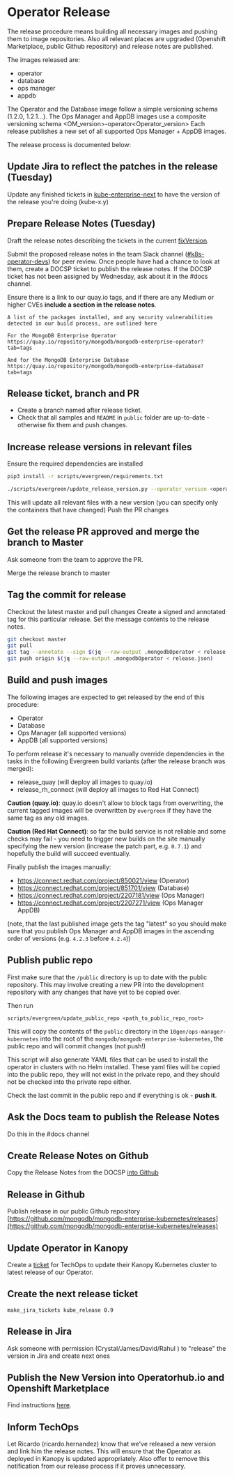 # Operator Release

The release procedure means building all necessary images and pushing them to image repositories. 
Also all relevant places are upgraded (Openshift Marketplace, public Github repository) and 
release notes are published.

The images released are:
- operator
- database
- ops manager
- appdb  

The Operator and the Database image follow a simple versioning schema (1.2.0, 1.2.1...).
The Ops Manager and AppDB images use a composite versioning schema <OM_version>-operator<Operator_version> 
Each release publishes a new set of all supported Ops Manager + AppDB images.  

The release process is documented below:

## Update Jira to reflect the patches in the release (Tuesday)

Update any finished tickets in [kube-enterprise-next](https://jira.mongodb.org/issues/?jql=project%20%3D%20CLOUDP%20AND%20component%20%3D%20Kubernetes%20AND%20status%20in%20(Resolved%2C%20Closed)%20and%20fixVersion%3D%20kube-enterprise-next%20%20ORDER%20BY%20resolved%20) to have the version of the release you're doing (kube-x.y)

## Prepare Release Notes (Tuesday)

Draft the release notes describing the tickets in the current
[fixVersion](https://jira.mongodb.org/issues/?jql=project%20%3D%20CLOUDP%20AND%20component%20%3D%20Kubernetes%20AND%20status%20in%20(Resolved%2C%20Closed)%20and%20fixVersion%3D%20kube-enterprise-next%20).

Submit the proposed release notes in the team Slack channel
([#k8s-operator-devs](https://mongodb.slack.com/messages/CGLP6R2PQ)) for peer
review. Once people have had a chance to look at them, create a DOCSP ticket to
publish the release notes. If the DOCSP ticket has not been assigned by
Wednesday, ask about it in the #docs channel.

Ensure there is a link to our quay.io tags, and if there are any Medium or higher CVEs **include a section in the release notes**.

```
A list of the packages installed, and any security vulnerabilities detected in our build process, are outlined here

For the MongoDB Enterprise Operator
https://quay.io/repository/mongodb/mongodb-enterprise-operator?tab=tags

And for the MongoDB Enterprise Database
https://quay.io/repository/mongodb/mongodb-enterprise-database?tab=tags
```


## Release ticket, branch and PR

* Create a branch named after release ticket.
* Check that all samples and `README` in `public` folder are up-to-date -
  otherwise fix them and push changes.

## Increase release versions in relevant files

Ensure the required dependencies are installed
```bash
pip3 install -r scripts/evergreen/requirements.txt
```

```bash
./scripts/evergreen/update_release_version.py --operator_version <operator_version> --init_opsmanager_version <init_om_version> --init_appdb_version <init_appdb_version>
```
This will update all relevant files with a new version (you can specify only the containers that have changed)
Push the PR changes

## Get the release PR approved and merge the branch to Master

Ask someone from the team to approve the PR.

Merge the release branch to master

## Tag the commit for release

Checkout the latest master and pull changes
Create a signed and annotated tag for this particular release. Set the message contents to the release notes.

```bash
git checkout master
git pull
git tag --annotate --sign $(jq --raw-output .mongodbOperator < release.json)
git push origin $(jq --raw-output .mongodbOperator < release.json)
```

## Build and push images

The following images are expected to get released by the end of this procedure:
* Operator
* Database 
* Ops Manager (all supported versions)
* AppDB (all supported versions)

To perform release it's necessary to manually override dependencies in the tasks in the following 
Evergreen build variants (after the release branch was merged):
* release_quay (will deploy all images to quay.io)
* release_rh_connect (will deploy all images to Red Hat Connect)

**Caution (quay.io)**: quay.io doesn't allow to block tags from overwriting, the
current tagged images will be overwritten by `evergreen` if they have
the same tag as any old images.

**Caution (Red Hat Connect)**: so far the build service is not reliable and some checks may fail - you need to trigger new builds on the
site manually specifying the new version (increase the patch part, e.g. `0.7.1`) and hopefully the build will succeed
eventually.

Finally publish the images manually:
* https://connect.redhat.com/project/850021/view (Operator)
* https://connect.redhat.com/project/851701/view (Database)
* https://connect.redhat.com/project/2207181/view (Ops Manager)
* https://connect.redhat.com/project/2207271/view (Ops Manager AppDB)

(note, that the last published image gets the tag "latest" so you should make sure that you publish Ops Manager
 and AppDB images in the ascending order of versions (e.g. `4.2.3` before `4.2.4`))


## Publish public repo

First make sure that the `/public` directory is up to date with the public
repository. This may involve creating a new PR into the development repository
with any changes that have yet to be copied over.

Then run

    scripts/evergreen/update_public_repo <path_to_public_repo_root>

This will copy the contents of the `public` directory in the `10gen/ops-manager-kubernetes` into
the root of the `mongodb/mongodb-enterprise-kubernetes`, the public repo and will commit changes (not push!)

This script will also generate YAML files that can be used to install
the operator in clusters with no Helm installed. These yaml files will
be copied into the public repo, they will not exist in the private
repo, and they should not be checked into the private repo either.

Check the last commit in the public repo and if everything is ok - **push it**.

## Ask the Docs team to publish the Release Notes
Do this in the #docs channel

## Create Release Notes on Github
Copy the Release Notes from the DOCSP [into Github](https://github.com/mongodb/mongodb-enterprise-kubernetes/releases/new)

## Release in Github

Publish release in our public Github repository
[https://github.com/mongodb/mongodb-enterprise-kubernetes/releases](https://github.com/mongodb/mongodb-enterprise-kubernetes/releases)

## Update Operator in Kanopy

Create a
[ticket](https://jira.mongodb.org/projects/TECHOPS/welcome-guide) for
TechOps to update their Kanopy Kubernetes cluster to latest release of
our Operator.

## Create the next release ticket

    make_jira_tickets kube_release 0.9

## Release in Jira

Ask someone with permission (Crystal/James/David/Rahul ) to "release" the version in Jira and create next ones

## Publish the New Version into Operatorhub.io and Openshift Marketplace

Find instructions [here](publishing-to-marketplaces.md).

## Inform TechOps
Let Ricardo (ricardo.hernandez) know that we've released a new version and link
him the release notes. This will ensure that the Operator as deployed in Kanopy
is updated appropriately. Also offer to remove this notification from our
release process if it proves unnecessary.
